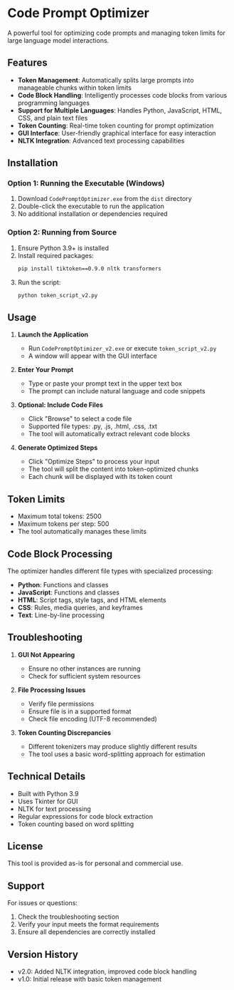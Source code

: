 # Code Prompt Optimizer

A powerful tool for optimizing code prompts and managing token limits for large language model interactions.

## Features

- **Token Management**: Automatically splits large prompts into manageable chunks within token limits
- **Code Block Handling**: Intelligently processes code blocks from various programming languages
- **Support for Multiple Languages**: Handles Python, JavaScript, HTML, CSS, and plain text files
- **Token Counting**: Real-time token counting for prompt optimization
- **GUI Interface**: User-friendly graphical interface for easy interaction
- **NLTK Integration**: Advanced text processing capabilities

## Installation

### Option 1: Running the Executable (Windows)

1. Download `CodePromptOptimizer.exe` from the `dist` directory
2. Double-click the executable to run the application
3. No additional installation or dependencies required

### Option 2: Running from Source

1. Ensure Python 3.9+ is installed
2. Install required packages:
   ```bash
   pip install tiktoken==0.9.0 nltk transformers
   ```
3. Run the script:
   ```bash
   python token_script_v2.py
   ```

## Usage

1. **Launch the Application**
   - Run `CodePromptOptimizer_v2.exe` or execute `token_script_v2.py`
   - A window will appear with the GUI interface

2. **Enter Your Prompt**
   - Type or paste your prompt text in the upper text box
   - The prompt can include natural language and code snippets

3. **Optional: Include Code Files**
   - Click "Browse" to select a code file
   - Supported file types: .py, .js, .html, .css, .txt
   - The tool will automatically extract relevant code blocks

4. **Generate Optimized Steps**
   - Click "Optimize Steps" to process your input
   - The tool will split the content into token-optimized chunks
   - Each chunk will be displayed with its token count

## Token Limits

- Maximum total tokens: 2500
- Maximum tokens per step: 500
- The tool automatically manages these limits

## Code Block Processing

The optimizer handles different file types with specialized processing:
- **Python**: Functions and classes
- **JavaScript**: Functions and classes
- **HTML**: Script tags, style tags, and HTML elements
- **CSS**: Rules, media queries, and keyframes
- **Text**: Line-by-line processing

## Troubleshooting

1. **GUI Not Appearing**
   - Ensure no other instances are running
   - Check for sufficient system resources

2. **File Processing Issues**
   - Verify file permissions
   - Ensure file is in a supported format
   - Check file encoding (UTF-8 recommended)

3. **Token Counting Discrepancies**
   - Different tokenizers may produce slightly different results
   - The tool uses a basic word-splitting approach for estimation

## Technical Details

- Built with Python 3.9
- Uses Tkinter for GUI
- NLTK for text processing
- Regular expressions for code block extraction
- Token counting based on word splitting

## License

This tool is provided as-is for personal and commercial use.

## Support

For issues or questions:
1. Check the troubleshooting section
2. Verify your input meets the format requirements
3. Ensure all dependencies are correctly installed

## Version History

- v2.0: Added NLTK integration, improved code block handling
- v1.0: Initial release with basic token management